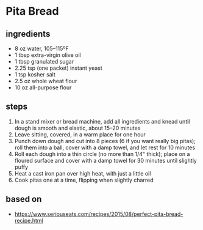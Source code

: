 # Pita Bread  

## ingredients  
* 8 oz water, 105–115ºF  
* 1 tbsp extra-virgin olive oil  
* 1 tbsp granulated sugar  
* 2.25 tsp (one packet) instant yeast  
* 1 tsp kosher salt  
* 2.5 oz whole wheat flour  
* 10 oz all-purpose flour  

## steps
1. In a stand mixer or bread machine, add all ingredients and knead until dough is smooth and elastic, about 15–20 minutes  
2. Leave sitting, covered, in a warm place for one hour  
3. Punch down dough and cut into 8 pieces (6 if you want really big pitas); roll them into a ball, cover with a damp towel, and let rest for 10 minutes  
4. Roll each dough into a thin circle (no more than 1/4" thick); place on a floured surface and cover with a damp towel for 30 minutes until slightly puffy  
5. Heat a cast iron pan over high heat, with just a little oil  
6. Cook pitas one at a time, flipping when slightly charred  

## based on  
* https://www.seriouseats.com/recipes/2015/08/perfect-pita-bread-recipe.html  

